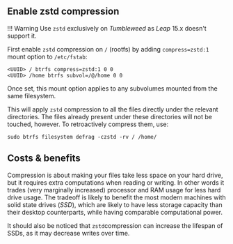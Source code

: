 ## Enable zstd compression

!!! Warning
    Use `zstd` exclusively on _Tumbleweed_ as _Leap_ 15.x doesn't support it.

First enable `zstd` compression on `/` (rootfs) by adding `compress=zstd:1` mount option to `/etc/fstab`:

```
<UUID> / btrfs compress=zstd:1 0 0
<UUID> /home btrfs subvol=/@/home 0 0
```

Once set, this mount option applies to any subvolumes mounted from the same filesystem.

This will apply `zstd` compression to all the files directly under the relevant directories. The files already present under these directories will not be touched, however. To retroactively compress them, use:

`sudo btrfs filesystem defrag -czstd -rv / /home/`

## Costs & benefits
Compression is about making your files take less space on your hard drive, but it requires extra computations when reading or writing. In other words it trades (very marginally increased) processor and RAM usage for less hard drive usage. The tradeoff is likely to benefit the most modern machines with solid state drives (_SSD_), which are likely to have less storage capacity than their desktop counterparts, while having comparable computational power. 

It should also be noticed that `zstd`compression can increase the lifespan of SSDs, as it may decrease writes over time.
